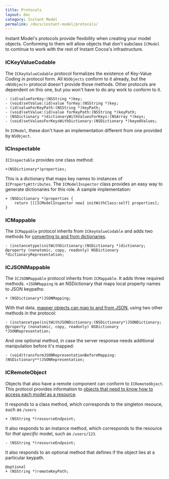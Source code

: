 ```yaml
---
title: Protocols
layout: doc
category: Instant Model
permalink: /docs/instant-model/protocols/
---
```


Instant Model's protocols provide flexibility when creating your model objects. Conforming to them will allow objects that don't subclass `ICModel` to continue to work with the rest of Instant Cocoa's infrastructure.

### ICKeyValueCodable

The `ICKeyValueCodable` protocol formalizes the existence of Key-Value Coding in protocol form. All `NSObjects` conform to it already, but the `<NSObject>` protocol doesn't provide those methods. Other protocols are dependent on this one, but you won't have to do any work to conform to it.

	- (id)valueForKey:(NSString *)key;
	- (void)setValue:(id)value forKey:(NSString *)key;
	- (id)valueForKeyPath:(NSString *)keyPath;
	- (void)setValue:(id)value forKeyPath:(NSString *)keyPath;
	- (NSDictionary *)dictionaryWithValuesForKeys:(NSArray *)keys;
	- (void)setValuesForKeysWithDictionary:(NSDictionary *)keyedValues;

In `ICModel`, these don't have an implementation different from one provided by `NSObject`.

### ICInspectable

`ICInspectable` provides one class method:

	+(NSDictionary*)properties;

This is a dictionary that maps key names to instances of `ICPropertyAttributes`. The `ICModelInspector` class provides an easy way to generate dictionaries for this role. A sample implementation:

	+ (NSDictionary *)properties {
	    return [[[ICModelInspector new] initWithClass:self] properties];
	}

### ICMappable

The `ICMappable` protocol inherits from `ICKeyValueCodable` and adds two methods for [converting to and from dictionaries](../../instant-model/mapping).

	- (instancetype)initWithDictionary:(NSDictionary *)dictionary;
	@property (nonatomic, copy, readonly) NSDictionary *dictionaryRepresentation;

### ICJSONMappable

The `ICJSONMappable` protocol inherits from `ICMappable`. It adds three required methods. `+JSONMapping` is an NSDictionary that maps local property names to JSON keypaths:

	+ (NSDictionary*)JSONMapping;

With that data, [mapper objects can map to and from JSON](../../instant-model/mapping), using two other methods in the protocol:

	- (instancetype)initWithJSONDictionary:(NSDictionary*)JSONDictionary;
	@property (nonatomic, copy, readonly) NSDictionary *JSONRepresentation;

And one optional method, in case the server response needs additional manipulation before it's mapped:

	- (void)transformJSONRepresentationBeforeMapping:(NSDictionary**)JSONRepresentation;

### ICRemoteObject

Objects that also have a remote component can conform to `ICRemoteObject`. This protocol provides information to [objects that need to know how to access each model as a resource](../../instant-model/resource-gateway).

It responds to a class method, which corresponds to the singleton resouce, such as `/users`

	+ (NSString *)resourceEndpoint;

It also responds to an instance method, which corresponds to the resource for *that specific* model, such as `/users/123`.

	- (NSString *)resourceEndpoint;

It also responds to an optional method that defines if the object lies at a particular keypath.

	@optional
	+ (NSString *)remoteKeyPath;


